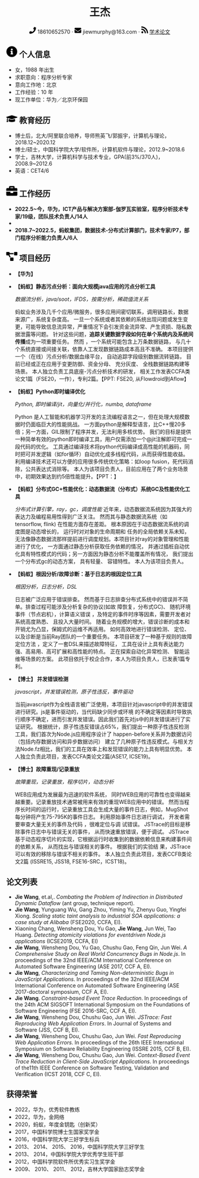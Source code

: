  <center>
     <h1>王杰</h1>
     <div>
         <span>
             <img src="assets/phone-solid.svg" width="18px">
             18610652570
         </span>
         ·
         <span>
             <img src="assets/envelope-solid.svg" width="18px">
             jiewmurphy@163.com
         </span>
         ·
         <span>
             <img src="assets/rss-solid.svg" width="18px">
             <a href="https://scholar.google.com/citations?user=YTeQmzEAAAAJ&hl=en">学术论文</a>
         </span>
     </div>
 </center>

 ## <img src="assets/info-circle-solid.svg" width="30px"> 个人信息 

 - 女，1988 年出生
 - 求职意向：程序分析专家
 - 意向工作地：北京
 - 工作经验：10 年
 - 现工作单位：华为／北京环保园

## <img src="assets/graduation-cap-solid.svg" width="30px"> 教育经历

- 博士后，北大/阿里联合培养，导师熊英飞/郭振宇，计算机与理论，2018.12~2020.12
- 博士/硕士，中国科学院大学/软件所，计算机软件与理论，2012.9~2018.6
- 学士，吉林大学，计算机科学与技术专业，GPA(前3%/370人)，2008.9~2012.6
- 英语：CET4/6

## <img src="assets/briefcase-solid.svg" width="30px"> 工作经历

- **2022.5~今，华为，ICT产品与解决方案部-伽罗瓦实验室，程序分析技术专家/19级，团队技术负责人/14人**
- 
- **2018.7~2022.5，蚂蚁集团，数据技术-分布式计算部门，技术专家/P7，部门程序分析能力负责人/6人**

## <img src="assets/project-diagram-solid.svg" width="30px"> 项目经历

- **【华为】**
- **【蚂蚁】静态污点分析：面向大规模java应用的污点分析工具**

  *数据流分析，java/soot，IFDS，按需分析，稀疏值流关系*
  
  蚂蚁业务涉及几千个应用/微服务，很多应用间密切联系，调用链路长，数据来源广，系统复杂度高。
  一旦一个系统或者其依赖的系统出现问题或发生变更，可能导致信息流异常，严重情况下会引发资金流异常、产生资损、隐私数据泄露等问题。
  针对这些问题，<b>追踪关键数据字段如何在单个系统内及系统间传播</b>成为一项重要任务。 然而 ，一个系统可能包含上万条数据链路，
  与几十个系统直接或间接关联，依靠人工发现数据链路成本高且不准确。 本项目提供一个（在线）污点分析/数据血缘平台，
  自动追踪字段级别数据流转链路， 目前已经或正在应用于变更防御、资金分母、 充分灰度、 全栈数据链路构建等场景。
  本人独立负责工具底座-污点分析技术的研发， 相关工作发表CCFA类论文1篇（FSE20，一作），专利2篇。【PPT: FSE20, 从Flowdroid到Aflow】

- **【蚂蚁】Python即时编译优化**

  *Python, 即时编译/jit，向量化/并行化，numba, dataframe*
  
  Python 是人工智能和机器学习开发的主流编程语言之一，但在处理大规模数据时仍面临巨大的性能挑战。
  一方面python是解释型语言，比C++慢20多倍；另一方面，GIL限制了程序并发，无法利用多核优势。
  我们的目标是提供一种简单有效的python即时编译工具，用户仅需添加一个@jit注解即可完成一段代码的优化。
  工具通过编译技术将python代码编译成高性能的机器码，同时把可并发逻辑（如for循环）自动优化成多线程代码，从而获得性能收益。
  利用编译技术还可以方便的应用很多传统优化策略：如loop fusion，死代码消除，公共表达式消除等。
  本人为该项目负责人，目前应用在了两个业务场景中，初期效果达到约5倍性能提升。【PPT：】

- **【蚂蚁】分布式GC+性能优化：动态数据流（分布式）系统GC及性能优化工具**

  *分布式计算引擎，ray，gc，调度性能*
  近年来，动态数据流系统因为其强大的表达力及编程易用性得到广泛关注。 然而其与静态数据流系统（如tensorflow, flink)
   在性能方面存在差距。 根本原因在于动态数据流系统的调度图是动态增长的， 运行时对对象的生命周期和
  任务的全局依赖关系未知，无法像静态数据流那样提前进行调度规划。本项目针对ray的对象管理和性能进行了优化，
  一方面通过静态分析获取任务依赖的情况， 并通过插桩自动优化具有特性模式的代码；另一方面因为静态分析不能覆盖所有情况，
  我们提出一个分布式gc的动态方案， 具有轻量、 容错特性。 本人为该项目负责人。

- **【蚂蚁】根因分析/故障诊断：基于日志的根因定位工具**
  
  *根因分析，日志分析，DSL*

  日志被广泛应用于错误排查。 然而基于日志排查分布式系统中的错误并不简单。排查过程可能涉及分析复杂的协议(如故
  障恢复，分布式GC)、 随机环境事件（节点宕机），计算语义错误 ，及特定的事件时序等因素，需要开发者对系统高度熟悉、
  且投入大量时间。 随着业务规模的增大，错误诊断的成本和开销尤为凸显，保姆式的运维不再适用。 如何高效地进行错误检测、
  定位、 以及诊断是当前Ray团队的一个重要任务。 本项目研发了一种基于规则的故障定位方法 ，定义了一套DSL来描述故障特征，
  工具在设计上具有表达能力强、高易用、高可扩展和高性能的特点。 正在探索自动化异常检测、 智能运维等场景的方案。
  此项目依托于校企合作，本人为项目负责人，已发表1篇专利。

- **【博士】 并发错误检测**

  *javascript，并发错误检测，原子性违反，事件驱动*

  当前javascript作为全栈语言被广泛使用，本项目针对javascript中的并发错误进行研究。js是事件驱动的，当代码缺少同步或环境
  的不确定等因素时导致执行顺序不确定，进而引发并发错误。因此我们首先对js中的并发错误进行了实证研究。
  根据统计，原子性违反错误占65%，我们提出一种原子性违反检测工具，我们首次为Node.js应用程序设计了
  happen-before关系并为数据访问（包括内存数据访问和异步数据访问） 建立了几种原子性违反模式。与相关方法Node.fz相比，我们的工具在效率上和发现错误的能力上具有明显优势。
  本人独立负责此项目，发表CCFA类论文2篇(ASE17, ICSE19)。

- **【博士】故障重现/记录重放**

  *故障重现，记录重放，程序切片，动态分析*
  
  WEB应用成为发展最为迅速的软件系统， 同时WEB应用的可靠性也变得越来越重要。记录重放技术通常被用来有效的重现WEB应用中的错误。
  然而当程序长时间的运行时，记录重放工具会生成大量的事件日志，例如，MugShot 每分钟将产生75-795K的事件日志。
  利用原始事件日志进行调试， 开发者需要审查大量无关的事件及代码 ，很难定位与调 试错误。 JSTrace的目标是移除事件日志中与错误无关的事件，
   从而快速重放错误，便于调试。 JSTrace基于动态程序切片的实现，它根据运行时收集到的数据依赖信息来构建事件间的依赖关系，
  从而找出与错误相关的事件。 根据我们的实验结 果，JSTrace可以有效的移除与错误不相关的事件。
  本人独立负责此项目，发表CCFB类论文2篇 (ISSRE15, JSS18, FSE16-SRC，ICST18)。

## 论文列表

- <b>Jie Wang</b>, et.al,. <i>Combating the Problem of Indirection in Distributed Dynamic Dataflow</i> (ant group, technique report).
- <b>Jie Wang</b>, Yunguang Wu, Gang Zhou, Yiming Yu, Zhenyu Guo, Yingfei Xiong. <i>Scaling static taint analysis to
industrial SOA applications: a case study at Alibaba</i> (FSE2020, CCFA, EI).
- Xiaoning Chang, Wensheng Dou, Yu Gao, <b>Jie Wang</b>, Jun Wei, Tao Huang. <i>Detecting atomicity violations for eventdriven
Node.js applications</i> (ICSE2019, CCFA, EI)
- <b>Jie Wang</b>, Wensheng Dou, Yu Gao, Chushu Gao, Feng Qin, Jun Wei. <i>A Comprehensive Study on Real World
Concurrency Bugs in Node.js</i>. In proceedings of the 32nd IEEE/ACM International Conference on Automated
Software Engineering (ASE 2017, CCF A, EI).
- <b>Jie Wang</b>, <i>Characterizing and Taming Non-deterministic Bugs in JavaScript Applications</i>. In proceedings of the
32nd IEEE/ACM International Conference on Automated Software Engineering (ASE 2017-doctoral symposium, CCF A, EI).
- <b>Jie Wang</b>. <i>Constraint-based Event Trace Reduction</i>. In proceedings of the 24th ACM SIGSOFT International
Symposium on the Foundations of Software Engineering (FSE 2016-SRC, CCF A, EI).
- <b>Jie Wang</b>, Wensheng Dou, Chushu Gao, Jun Wei. <i>JSTrace: Fast Reproducing Web Application Errors</i>. In Journal
of Systems and Software (JSS, CCF B, EI).
- <b>Jie Wang</b>, Wensheng Dou, Chushu Gao, Jun Wei. <i>Fast Reproducing Web Application Errors</i>. In proceedings of the
26th IEEE International Symposium on Software Reliability Engineering (ISSRE 2015, CCF B, EI).
- <b>Jie Wang</b>, Wensheng Dou, Chushu Gao, Jun Wei. <i>Context-Based Event Trace Reduction in Client-Side JavaScript
Applications</i>. In proceedings of the11th IEEE Conference on Software Testing, Validation and Verification (ICST 2018, CCF C, EI).

## 获得荣誉

- 2022，华为，优秀软件教练
- 2022，华为，金网络
- 2020，蚂蚁，年度金钥匙（创新奖）
- 2017，中国科学院博士生国家奖学金
- 2016，中国科学院大学三好学生标兵
- 2013、 2014、 2015、 2016，中国科学院大学三好学生
- 2013、 2014，中国科学院大学优秀学生班干部
- 2012，中国科学院软件所优秀实习生奖学金
- 2009、 2010、 2011、 2012，吉林大学国家励志奖学金
